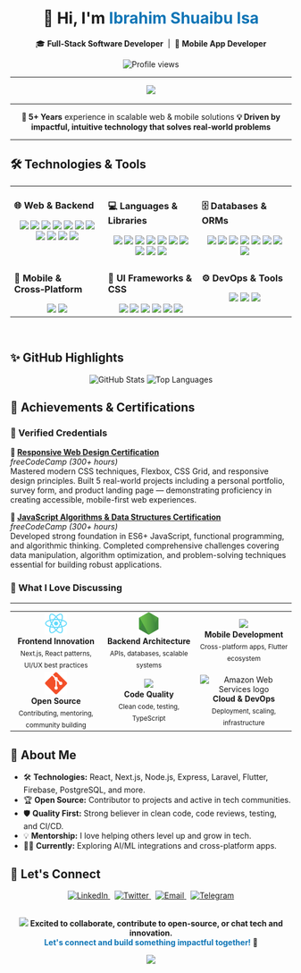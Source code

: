 <!-- Profile ReadMe for Ibrahim Shuaibu Isa | ShuaibuPassionateProgrammer -->

<div align="center">

# 👋 Hi, I'm <span style="color:#0e75b6"><b>Ibrahim Shuaibu Isa</b></span>  
🎓 <b>Full-Stack Software Developer</b> &nbsp;|&nbsp; 📱 <b>Mobile App Developer</b>

<img src="https://komarev.com/ghpvc/?username=ShuaibuPassionateProgrammer&label=Profile%20views&color=0e75b6&style=flat-square" alt="Profile views" />

</div>

---

<p align="center">
  <img src="https://readme-typing-svg.herokuapp.com?font=Fira+Code&weight=500&size=25&duration=3000&pause=2000&color=0e75b6&center=true&vCenter=true&width=950&lines=Creating+robust+solutions+for+the+future.;Passionate+about+clean+code+%26+user-centered+design.;Open+Source+Enthusiast+and+Mentor.;Let's+build+the+next+big+thing+together!+" />
</p>

---

<p align="center">
<b>💼 5+ Years</b> experience in scalable web & mobile solutions  
<b>💡 Driven by impactful, intuitive technology that solves real-world problems</b>
</p>

---
## 🛠️ Technologies & Tools

<table><tr><td valign="top" width="33%">

### 🌐 Web & Backend  
<div align="center">  
<img src="https://img.shields.io/badge/React-20232A?style=for-the-badge&logo=react&logoColor=61DAFB" />  
<img src="https://img.shields.io/badge/Next.js-000000?style=for-the-badge&logo=next.js&logoColor=white" />  
<img src="https://img.shields.io/badge/Express.js-000000?style=for-the-badge&logo=express&logoColor=white" />  
<img src="https://img.shields.io/badge/Node.js-339933?style=for-the-badge&logo=node.js&logoColor=white" />  
<img src="https://img.shields.io/badge/Laravel-FF2D20?style=for-the-badge&logo=laravel&logoColor=white" />  
<img src="https://img.shields.io/badge/PHP-777BB4?style=for-the-badge&logo=php&logoColor=white" />  
<img src="https://img.shields.io/badge/Supabase-3ECF8E?style=for-the-badge&logo=supabase&logoColor=white" />  
<img src="https://img.shields.io/badge/Convex-1B1F23?style=for-the-badge&logo=convex&logoColor=56D364" />  
<img src="https://img.shields.io/badge/EJS-8CBB1F?style=for-the-badge&logo=ejs&logoColor=white" />  
<img src="https://img.shields.io/badge/NextAuth.js-2d3748?style=for-the-badge&logo=nextdotjs&logoColor=white" />  
<img src="https://img.shields.io/badge/Clerk-3B2AE7?style=for-the-badge&logo=clerk&logoColor=white" />  
</div>

</td><td valign="top" width="33%">

### 💻 Languages & Libraries  
<div align="center">  
<img src="https://img.shields.io/badge/JavaScript-F7DF1E?style=for-the-badge&logo=javascript&logoColor=black" />  
<img src="https://img.shields.io/badge/TypeScript-3178C6?style=for-the-badge&logo=typescript&logoColor=white" />  
<img src="https://img.shields.io/badge/Dart-0175C2?style=for-the-badge&logo=dart&logoColor=white" />  
<img src="https://img.shields.io/badge/Java-007396?style=for-the-badge&logo=java&logoColor=white" />  
<img src="https://img.shields.io/badge/C++-00599C?style=for-the-badge&logo=c%2B%2B&logoColor=white" />  
<img src="https://img.shields.io/badge/C-00599C?style=for-the-badge&logo=c&logoColor=white" />  
<img src="https://img.shields.io/badge/C%23-239120?style=for-the-badge&logo=c-sharp&logoColor=white" />  
<img src="https://img.shields.io/badge/Kotlin-7F52FF?style=for-the-badge&logo=kotlin&logoColor=white" />  
<img src="https://img.shields.io/badge/jQuery-0769AD?style=for-the-badge&logo=jquery&logoColor=white" />  
<img src="https://img.shields.io/badge/AJAX-4A90E2?style=for-the-badge&logo=ajax&logoColor=white" />  
</div>

</td><td valign="top" width="33%">

### 🗄️ Databases & ORMs  
<div align="center">  
<img src="https://img.shields.io/badge/MySQL-4479A1?style=for-the-badge&logo=mysql&logoColor=white" />  
<img src="https://img.shields.io/badge/PostgreSQL-4169E1?style=for-the-badge&logo=postgresql&logoColor=white" />  
<img src="https://img.shields.io/badge/MongoDB-4EA94B?style=for-the-badge&logo=mongodb&logoColor=white" />  
<img src="https://img.shields.io/badge/Mongoose-47A248?style=for-the-badge&logo=mongoose&logoColor=white" />  
<img src="https://img.shields.io/badge/Prisma-2D3748?style=for-the-badge&logo=prisma&logoColor=white" />  
<img src="https://img.shields.io/badge/SQLite-003B57?style=for-the-badge&logo=sqlite&logoColor=white" />  
<img src="https://img.shields.io/badge/Firebase-FFCA28?style=for-the-badge&logo=firebase&logoColor=black" />  
<img src="https://img.shields.io/badge/Appwrite-F02E65?style=for-the-badge&logo=appwrite&logoColor=white" />  
</div>

</td></tr>

<tr><td valign="top" width="33%">

### 📱 Mobile & Cross‑Platform  
<div align="center">  
<img src="https://img.shields.io/badge/Flutter-02569B?style=for-the-badge&logo=flutter&logoColor=white" />  
<img src="https://img.shields.io/badge/React_Native-20232A?style=for-the-badge&logo=react&logoColor=61DAFB" />  
</div>

</td><td valign="top" width="33%">

### 🎨 UI Frameworks & CSS  
<div align="center">  
<img src="https://img.shields.io/badge/Tailwind_CSS-06B6D4?style=for-the-badge&logo=tailwindcss&logoColor=white" />  
<img src="https://img.shields.io/badge/Bootstrap-7952B3?style=for-the-badge&logo=bootstrap&logoColor=white" />  
<img src="https://img.shields.io/badge/Chakra_UI-319795?style=for-the-badge&logo=chakraui&logoColor=white" />  
<img src="https://img.shields.io/badge/Radix_UI-161618?style=for-the-badge&logo=radix-ui&logoColor=white" />  
<img src="https://img.shields.io/badge/Daisy_UI-5A0EF8?style=for-the-badge&logo=daisyui&logoColor=white" />  
<img src="https://img.shields.io/badge/Shadcn_UI-000000?style=for-the-badge&logo=shadcn&logoColor=white" />  
</div>

</td><td valign="top" width="33%">

### ⚙️ DevOps & Tools  
<div align="center">  
<img src="https://img.shields.io/badge/Git-F05032?style=for-the-badge&logo=git&logoColor=white" />  
<img src="https://img.shields.io/badge/GitHub-181717?style=for-the-badge&logo=github&logoColor=white" />  
<img src="https://img.shields.io/badge/Docker-2496ED?style=for-the-badge&logo=docker&logoColor=white" />  
</div>

</td></tr></table>

<br/>


## ✨ GitHub Highlights

<p align="center">
  <img src="https://github-readme-stats.vercel.app/api?username=ShuaibuPassionateProgrammer&show_icons=true&theme=radical&count_private=true" alt="GitHub Stats" height="170" />
  <img src="https://github-readme-stats.vercel.app/api/top-langs/?username=ShuaibuPassionateProgrammer&layout=compact&theme=radical" alt="Top Languages" height="170" />
  <!-- <img src="https://github-readme-streak-stats.herokuapp.com?user=ShuaibuPassionateProgrammer&theme=radical" alt="GitHub Streak" height="170"/>  -->
</p>

## 🏅 Achievements & Certifications

### 📜 Verified Credentials

**🎨 [Responsive Web Design Certification](https://www.freecodecamp.org/certification/ShuaibuPassionateProgrammer/responsive-web-design)**  
*freeCodeCamp (300+ hours)*  
Mastered modern CSS techniques, Flexbox, CSS Grid, and responsive design principles. Built 5 real-world projects including a personal portfolio, survey form, and product landing page — demonstrating proficiency in creating accessible, mobile-first web experiences.

**🧮 [JavaScript Algorithms & Data Structures Certification](https://www.freecodecamp.org/certification/ShuaibuPassionateProgrammer/javascript-algorithms-and-data-structures-v8)**  
*freeCodeCamp (300+ hours)*  
Developed strong foundation in ES6+ JavaScript, functional programming, and algorithmic thinking. Completed comprehensive challenges covering data manipulation, algorithm optimization, and problem-solving techniques essential for building robust applications.

### 💬 What I Love Discussing

<hr />

<table align="center">
<tr>
<td align="center" width="200">
<img src="https://raw.githubusercontent.com/devicons/devicon/master/icons/react/react-original.svg" width="40"/><br>
<strong>Frontend Innovation</strong><br>
<sub>Next.js, React patterns, UI/UX best practices</sub>
</td>
<td align="center" width="200">
<img src="https://raw.githubusercontent.com/devicons/devicon/master/icons/nodejs/nodejs-original.svg" width="40"/><br>
<strong>Backend Architecture</strong><br>
<sub>APIs, databases, scalable systems</sub>
</td>
<td align="center" width="200">
<img src="https://cdn.jsdelivr.net/gh/devicons/devicon/icons/flutter/flutter-original.svg" width="40"/><br>
<strong>Mobile Development</strong><br>
<sub>Cross-platform apps, Flutter ecosystem</sub>
</td>
</tr>
<tr>
<td align="center" width="200">
<img src="https://raw.githubusercontent.com/devicons/devicon/master/icons/git/git-original.svg" width="40"/><br>
<strong>Open Source</strong><br>
<sub>Contributing, mentoring, community building</sub>
</td>
<td align="center" width="200">
<img src="https://cdn.jsdelivr.net/gh/devicons/devicon/icons/typescript/typescript-original.svg" width="40"/><br>
<strong>Code Quality</strong><br>
<sub>Clean code, testing, TypeScript</sub>
</td>
<td align="center" width="200">
<img src="https://cdn.jsdelivr.net/gh/devicons/devicon@v2.14/icons/amazonwebservices/amazonwebservices-original.svg" alt="Amazon Web Services logo" width="40" height="40" /><br>
<strong>Cloud & DevOps</strong><br>
<sub>Deployment, scaling, infrastructure</sub>
</td>
</tr>
</table>

## 🚀 About Me

- 🛠️ <b>Technologies:</b> React, Next.js, Node.js, Express, Laravel, Flutter, Firebase, PostgreSQL, and more.
- 🏆 <b>Open Source:</b> Contributor to projects and active in tech communities.
- 🛡️ <b>Quality First:</b> Strong believer in clean code, code reviews, testing, and CI/CD.
- 💡 <b>Mentorship:</b> I love helping others level up and grow in tech.
- 🧑‍💻 <b>Currently:</b> Exploring AI/ML integrations and cross-platform apps.

## 🤝 Let's Connect
<div align="center">
<a href="https://www.linkedin.com/in/shuaibu-ibrahim-76970b279/" target="_blank" title="Connect on LinkedIn">
  <img src="https://img.shields.io/badge/LinkedIn-%230A66C2.svg?&style=for-the-badge&logo=linkedin&logoColor=white" alt="LinkedIn"/>
</a>
&nbsp;
<a href="https://x.com/shuaibu92685472" target="_blank" title="Say hi on Twitter">
  <img src="https://img.shields.io/badge/Twitter-1DA1F2?style=for-the-badge&logo=twitter&logoColor=white" alt="Twitter"/>
</a>
&nbsp;
<a href="mailto:shuaibuibrahim523@gmail.com" title="Email me">
  <img src="https://img.shields.io/badge/Email-EA4335?style=for-the-badge&logo=gmail&logoColor=white" alt="Email"/>
</a>
&nbsp;
<a href="https://t.me/shuaibu_passionate_programmer" target="_blank" title="Contact me on Telegram">
  <img src="https://img.shields.io/badge/Telegram-2CA5E0?style=for-the-badge&logo=telegram&logoColor=white" alt="Telegram"/>
</a>
</div>
<br/>
<p align="center">
  <img src="https://raw.githubusercontent.com/rahulbanerjee26/githubProfileReadmeGenerator/main/gifs/wave.gif" width="35"/>
  <strong>Excited to collaborate, contribute to open-source, or chat tech and innovation.<br>
  <span style="color:
#0e75b6;">Let's connect and build something impactful together!</span> 🚀</strong>
</p>
<p align="center">
  <img src="https://capsule-render.vercel.app/api?type=waving&color=0e75b6&height=90&section=footer"/>
</p>
